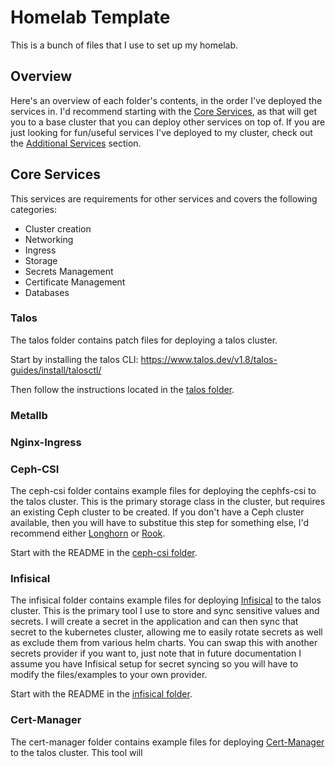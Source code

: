 # Homelab Template

This is a bunch of files that I use to set up my homelab.

## Overview

Here's an overview of each folder's contents, in the order I've deployed the services in.
I'd recommend starting with the [Core Services](#Core-Services), as that will get you to a base cluster that you can deploy other services on top of.
If you are just looking for fun/useful services I've deployed to my cluster, check out the [Additional Services](#Additional-Services) section.

## Core Services

This services are requirements for other services and covers the following categories:

- Cluster creation
- Networking
- Ingress
- Storage
- Secrets Management
- Certificate Management
- Databases

### Talos

The talos folder contains patch files for deploying a talos cluster.

Start by installing the talos CLI: https://www.talos.dev/v1.8/talos-guides/install/talosctl/

Then follow the instructions located in the [talos folder](https://github.com/NachoxMacho/homelab-template/tree/main/talos).

### Metallb

### Nginx-Ingress

### Ceph-CSI

The ceph-csi folder contains example files for deploying the cephfs-csi to the talos cluster.
This is the primary storage class in the cluster, but requires an existing Ceph cluster to be created.
If you don't have a Ceph cluster available, then you will have to substitue this step for something else, I'd recommend either [Longhorn]() or [Rook]().

Start with the README in the [ceph-csi folder](./ceph-csi/README.md).

### Infisical

The infisical folder contains example files for deploying [Infisical]() to the talos cluster.
This is the primary tool I use to store and sync sensitive values and secrets.
I will create a secret in the application and can then sync that secret to the kubernetes cluster, allowing me to easily rotate secrets as well as exclude them from various helm charts.
You can swap this with another secrets provider if you want to, just note that in future documentation I assume you have Infisical setup for secret syncing so you will have to modify the files/examples to your own provider.

Start with the README in the [infisical folder](./infisical/README.md).

### Cert-Manager

The cert-manager folder contains example files for deploying [Cert-Manager]() to the talos cluster.
This tool will
